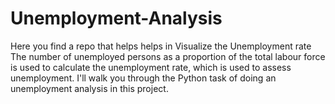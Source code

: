 # Unemployment-Analysis
Here you find a repo that helps helps in Visualize the Unemployment rate
The number of unemployed persons as a proportion of the total labour force is used to calculate the unemployment rate, which is used to assess unemployment. I'll walk you through the Python task of doing an unemployment analysis in this project.
